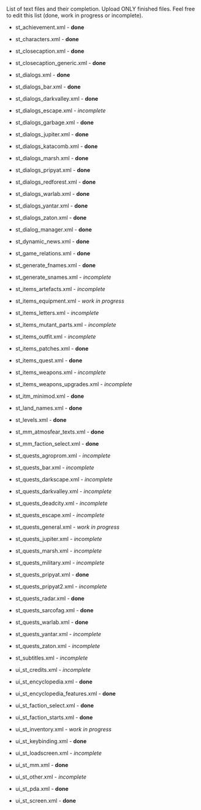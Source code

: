 List of text files and their completion. Upload ONLY finished files.
Feel free to edit this list (done, work in progress or incomplete).

- st_achievement.xml - **done**

- st_characters.xml - **done**

- st_closecaption.xml - **done**

- st_closecaption_generic.xml - **done**

- st_dialogs.xml - **done**

- st_dialogs_bar.xml - **done**

- st_dialogs_darkvalley.xml - **done**

- st_dialogs_escape.xml - *incomplete*

- st_dialogs_garbage.xml - **done**

- st_dialogs_jupiter.xml - **done**

- st_dialogs_katacomb.xml - **done**

- st_dialogs_marsh.xml - **done**

- st_dialogs_pripyat.xml - **done**

- st_dialogs_redforest.xml - **done**

- st_dialogs_warlab.xml - **done**

- st_dialogs_yantar.xml - **done**

- st_dialogs_zaton.xml - **done**

- st_dialog_manager.xml - **done**

- st_dynamic_news.xml - **done**

- st_game_relations.xml - **done**

- st_generate_fnames.xml - **done**

- st_generate_snames.xml - *incomplete*

- st_items_artefacts.xml - *incomplete*

- st_items_equipment.xml - *work in progress*

- st_items_letters.xml - *incomplete*

- st_items_mutant_parts.xml - *incomplete*

- st_items_outfit.xml - *incomplete*

- st_items_patches.xml - **done**

- st_items_quest.xml - **done**

- st_items_weapons.xml - *incomplete*

- st_items_weapons_upgrades.xml - *incomplete*

- st_itm_minimod.xml - **done**

- st_land_names.xml - **done**

- st_levels.xml - **done**

- st_mm_atmosfear_texts.xml - **done**

- st_mm_faction_select.xml - **done**

- st_quests_agroprom.xml - *incomplete*

- st_quests_bar.xml - *incomplete*

- st_quests_darkscape.xml - *incomplete*

- st_quests_darkvalley.xml - *incomplete*

- st_quests_deadcity.xml - *incomplete*

- st_quests_escape.xml - *incomplete*

- st_quests_general.xml - *work in progress*

- st_quests_jupiter.xml - *incomplete*

- st_quests_marsh.xml - *incomplete*

- st_quests_military.xml - *incomplete*

- st_quests_pripyat.xml - **done**

- st_quests_pripyat2.xml - *incomplete*

- st_quests_radar.xml - **done**

- st_quests_sarcofag.xml - **done**

- st_quests_warlab.xml - **done**

- st_quests_yantar.xml - *incomplete*

- st_quests_zaton.xml - *incomplete*

- st_subtitles.xml - *incomplete*

- ui_st_credits.xml - *incomplete*

- ui_st_encyclopedia.xml - **done**

- ui_st_encyclopedia_features.xml - **done**

- ui_st_faction_select.xml - **done**

- ui_st_faction_starts.xml - **done**

- ui_st_inventory.xml - *work in progress*

- ui_st_keybinding.xml - **done**

- ui_st_loadscreen.xml - *incomplete*

- ui_st_mm.xml - **done**

- ui_st_other.xml - *incomplete*

- ui_st_pda.xml - **done**

- ui_st_screen.xml - **done**
